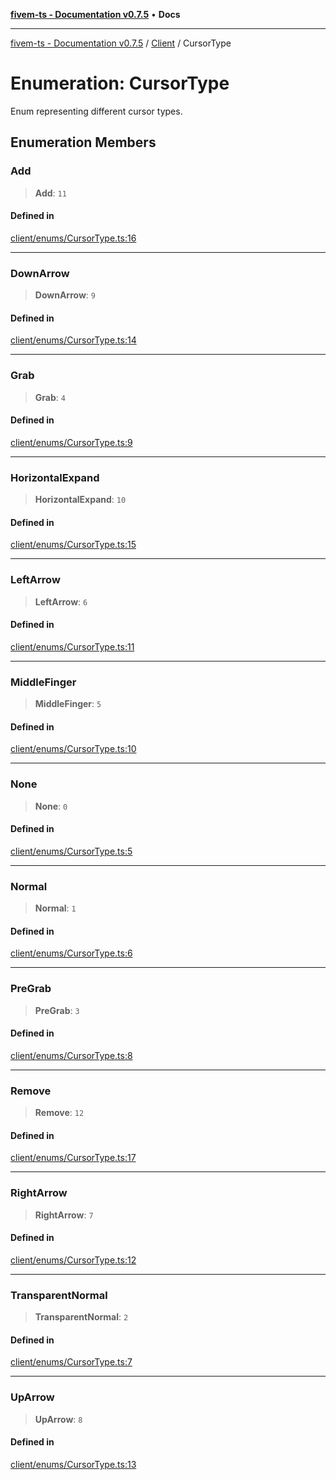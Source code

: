 [**fivem-ts - Documentation v0.7.5**](../../../README.md) • **Docs**

***

[fivem-ts - Documentation v0.7.5](../../../README.md) / [Client](../README.md) / CursorType

# Enumeration: CursorType

Enum representing different cursor types.

## Enumeration Members

### Add

> **Add**: `11`

#### Defined in

[client/enums/CursorType.ts:16](https://github.com/Purpose-Dev/fivem-ts/blob/main/src/client/enums/CursorType.ts#L16)

***

### DownArrow

> **DownArrow**: `9`

#### Defined in

[client/enums/CursorType.ts:14](https://github.com/Purpose-Dev/fivem-ts/blob/main/src/client/enums/CursorType.ts#L14)

***

### Grab

> **Grab**: `4`

#### Defined in

[client/enums/CursorType.ts:9](https://github.com/Purpose-Dev/fivem-ts/blob/main/src/client/enums/CursorType.ts#L9)

***

### HorizontalExpand

> **HorizontalExpand**: `10`

#### Defined in

[client/enums/CursorType.ts:15](https://github.com/Purpose-Dev/fivem-ts/blob/main/src/client/enums/CursorType.ts#L15)

***

### LeftArrow

> **LeftArrow**: `6`

#### Defined in

[client/enums/CursorType.ts:11](https://github.com/Purpose-Dev/fivem-ts/blob/main/src/client/enums/CursorType.ts#L11)

***

### MiddleFinger

> **MiddleFinger**: `5`

#### Defined in

[client/enums/CursorType.ts:10](https://github.com/Purpose-Dev/fivem-ts/blob/main/src/client/enums/CursorType.ts#L10)

***

### None

> **None**: `0`

#### Defined in

[client/enums/CursorType.ts:5](https://github.com/Purpose-Dev/fivem-ts/blob/main/src/client/enums/CursorType.ts#L5)

***

### Normal

> **Normal**: `1`

#### Defined in

[client/enums/CursorType.ts:6](https://github.com/Purpose-Dev/fivem-ts/blob/main/src/client/enums/CursorType.ts#L6)

***

### PreGrab

> **PreGrab**: `3`

#### Defined in

[client/enums/CursorType.ts:8](https://github.com/Purpose-Dev/fivem-ts/blob/main/src/client/enums/CursorType.ts#L8)

***

### Remove

> **Remove**: `12`

#### Defined in

[client/enums/CursorType.ts:17](https://github.com/Purpose-Dev/fivem-ts/blob/main/src/client/enums/CursorType.ts#L17)

***

### RightArrow

> **RightArrow**: `7`

#### Defined in

[client/enums/CursorType.ts:12](https://github.com/Purpose-Dev/fivem-ts/blob/main/src/client/enums/CursorType.ts#L12)

***

### TransparentNormal

> **TransparentNormal**: `2`

#### Defined in

[client/enums/CursorType.ts:7](https://github.com/Purpose-Dev/fivem-ts/blob/main/src/client/enums/CursorType.ts#L7)

***

### UpArrow

> **UpArrow**: `8`

#### Defined in

[client/enums/CursorType.ts:13](https://github.com/Purpose-Dev/fivem-ts/blob/main/src/client/enums/CursorType.ts#L13)

